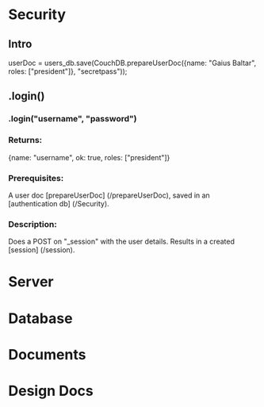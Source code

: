 # Security

## Intro

userDoc = users_db.save(CouchDB.prepareUserDoc({name: "Gaius Baltar", roles: ["president"]}, "secretpass"));


## .login()

### .login("username", "password")

### Returns:
{name: "username", ok: true, roles: ["president"]}

### Prerequisites:
A user doc [prepareUserDoc] (/prepareUserDoc), saved in an [authentication db] (/Security).

### Description:
Does a POST on "_session" with the user details. Results in a created [session] (/session).



# Server


# Database


# Documents


# Design Docs

